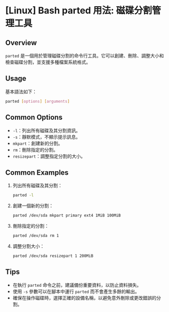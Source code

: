 # [Linux] Bash parted 用法: 磁碟分割管理工具

## Overview
`parted` 是一個用於管理磁碟分割的命令行工具。它可以創建、刪除、調整大小和檢查磁碟分割，並支援多種檔案系統格式。

## Usage
基本語法如下：
```bash
parted [options] [arguments]
```

## Common Options
- `-l`：列出所有磁碟及其分割資訊。
- `-s`：靜默模式，不顯示提示訊息。
- `mkpart`：創建新的分割。
- `rm`：刪除指定的分割。
- `resizepart`：調整指定分割的大小。

## Common Examples
1. 列出所有磁碟及其分割：
   ```bash
   parted -l
   ```

2. 創建一個新的分割：
   ```bash
   parted /dev/sda mkpart primary ext4 1MiB 100MiB
   ```

3. 刪除指定的分割：
   ```bash
   parted /dev/sda rm 1
   ```

4. 調整分割大小：
   ```bash
   parted /dev/sda resizepart 1 200MiB
   ```

## Tips
- 在執行 `parted` 命令之前，建議備份重要資料，以防止資料損失。
- 使用 `-s` 參數可以在腳本中運行 `parted` 而不會產生多餘的輸出。
- 確保在操作磁碟時，選擇正確的設備名稱，以避免意外刪除或更改錯誤的分割。